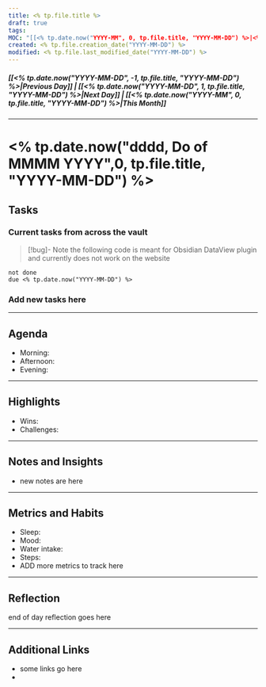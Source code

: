 ```yaml
---
title: <% tp.file.title %>
draft: true
tags:
MOC: "[[<% tp.date.now("YYYY-MM", 0, tp.file.title, "YYYY-MM-DD") %>|<% tp.date.now("MMMM YYYY", 0, tp.file.title, "YYYY-MM-DD") %>]]"
created: <% tp.file.creation_date("YYYY-MM-DD") %>
modified: <% tp.file.last_modified_date("YYYY-MM-DD") %>
---
```

##### [[<% tp.date.now("YYYY-MM-DD", -1, tp.file.title, "YYYY-MM-DD") %>|Previous Day]] | [[<% tp.date.now("YYYY-MM-DD", 1, tp.file.title, "YYYY-MM-DD") %>|Next Day]] | [[<% tp.date.now("YYYY-MM", 0, tp.file.title, "YYYY-MM-DD") %>|This Month]]

---
# <% tp.date.now("dddd, Do of MMMM YYYY",0, tp.file.title, "YYYY-MM-DD") %>


## Tasks

### Current tasks from across the vault

>[!bug]- Note
>the following code is meant for Obsidian DataView plugin and currently does not work on the website

```tasks
not done
due <% tp.date.now("YYYY-MM-DD") %>
```

### Add new tasks here

---
## Agenda

- Morning:
- Afternoon:
- Evening:

---
## Highlights

- Wins:
- Challenges:

---
## Notes and Insights

- new notes are here

---
## Metrics and Habits

- Sleep:
- Mood:
- Water intake:
- Steps:
- ADD more metrics to track here

---
## Reflection

end of day reflection goes here

---
## Additional Links

- some links go here
- 